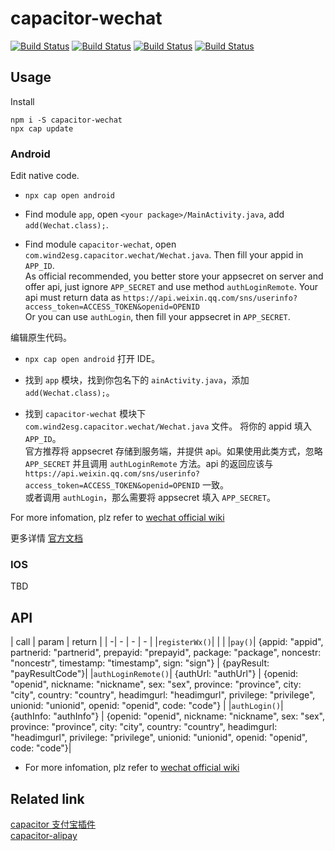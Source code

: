 # capacitor-wechat
[![Build Status](https://travis-ci.org/Wind2esg/capacitor-wechat.svg?branch=master)](https://travis-ci.org/Wind2esg/capacitor-wechat)
[![Build Status](https://img.shields.io/npm/l/capacitor-wechat)](https://www.npmjs.com/package/capacitor-wechat)
[![Build Status](https://img.shields.io/npm/v/capacitor-wechat)](https://www.npmjs.com/package/capacitor-wechat)
[![Build Status](https://img.shields.io/npm/dm/capacitor-wechat)](https://www.npmjs.com/package/capacitor-wechat)

## Usage
Install  

`npm i -S capacitor-wechat`    
`npx cap update`

### Android
Edit native code.  

+ `npx cap open android`  

+ Find module `app`, open `<your package>/MainActivity.java`, add `add(Wechat.class);`.

+ Find module `capacitor-wechat`, open `com.wind2esg.capacitor.wechat/Wechat.java`.
Then fill your appid in `APP_ID`.  
As official recommended, you better store your appsecret on server and offer api, just ignore `APP_SECRET` and use method `authLoginRemote`. Your api must return data as `https://api.weixin.qq.com/sns/userinfo?access_token=ACCESS_TOKEN&openid=OPENID`  
Or you can use `authLogin`, then fill your appsecret in `APP_SECRET`.

编辑原生代码。
+ `npx cap open android` 打开 IDE。  

+ 找到 `app` 模块，找到你包名下的 `ainActivity.java`，添加 `add(Wechat.class);`。  
+ 找到 `capacitor-wechat` 模块下 `com.wind2esg.capacitor.wechat/Wechat.java` 文件。
将你的 appid 填入 `APP_ID`。  
官方推荐将 appsecret 存储到服务端，并提供 api。如果使用此类方式，忽略 `APP_SECRET` 并且调用 `authLoginRemote` 方法。api 的返回应该与 `https://api.weixin.qq.com/sns/userinfo?access_token=ACCESS_TOKEN&openid=OPENID` 一致。  
或者调用 `authLogin`，那么需要将 appsecret 填入 `APP_SECRET`。  

For more infomation, plz refer to [wechat official wiki](https://developers.weixin.qq.com/doc/oplatform/Mobile_App/WeChat_Login/Development_Guide.html)  

更多详情 [官方文档](https://developers.weixin.qq.com/doc/oplatform/Mobile_App/WeChat_Login/Development_Guide.html)  

### IOS  
TBD  

## API
| call | param | return | 
| -| - | - | - |
|`registerWx()`|  |  | 
|`pay()`| {appid: "appid", partnerid: "partnerid", prepayid: "prepayid", package: "package", noncestr: "noncestr", timestamp: "timestamp", sign: "sign"} | {payResult: "payResultCode"}| 
|`authLoginRemote()`| {authUrl: "authUrl"} | {openid: "openid", nickname: "nickname", sex: "sex", province: "province", city: "city", country: "country", headimgurl: "headimgurl", privilege: "privilege", unionid: "unionid", openid: "openid", code: "code"} | 
|`authLogin()`| {authInfo: "authInfo"} | {openid: "openid", nickname: "nickname", sex: "sex", province: "province", city: "city", country: "country", headimgurl: "headimgurl", privilege: "privilege", unionid: "unionid", openid: "openid", code: "code"}| 

+ For more infomation, plz refer to [wechat official wiki](https://developers.weixin.qq.com/doc/oplatform/Mobile_App/WeChat_Login/Development_Guide.html)  

## Related link
[capacitor 支付宝插件](https://github.com/Wind2esg/capacitor-alipay)  
[capacitor-alipay](https://github.com/Wind2esg/capacitor-alipay)  

